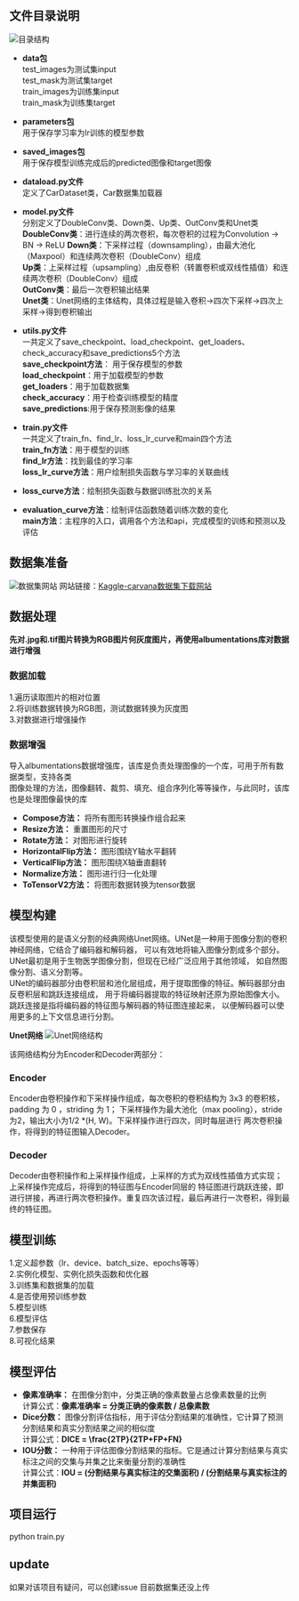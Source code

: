 ## 文件目录说明
![目录结构](/declare/demo_contents.png)
  

* __data包__  
test_images为测试集input  
test_mask为测试集target  
train_images为训练集input  
train_mask为训练集target  
  

* __parameters包__  
用于保存学习率为lr训练的模型参数  
  

* __saved_images包__   
用于保存模型训练完成后的predicted图像和target图像  
  

* __dataload.py文件__    
定义了CarDataset类，Car数据集加载器  
  

* __model.py文件__  
分别定义了DoubleConv类、Down类、Up类、OutConv类和Unet类  
**DoubleConv类**：进行连续的两次卷积，每次卷积的过程为Convolution -> BN -> ReLU
**Down类**：下采样过程（downsampling），由最大池化（Maxpool）和连续两次卷积（DoubleConv）组成  
**Up类**：上采样过程（upsampling）,由反卷积（转置卷积或双线性插值）和连续两次卷积（DoubleConv）组成  
**OutConv类**：最后一次卷积输出结果  
**Unet类**：Unet网络的主体结构，具体过程是输入卷积->四次下采样->四次上采样->得到卷积输出  
  

* __utils.py文件__  
一共定义了save_checkpoint、load_checkpoint、get_loaders、check_accuracy和save_predictions5个方法  
**save_checkpoint方法**： 用于保存模型的参数  
**load_checkpoint**：用于加载模型的参数  
**get_loaders**：用于加载数据集  
**check_accuracy**：用于检查训练模型的精度  
**save_predictions**:用于保存预测影像的结果  
   

* __train.py文件__  
一共定义了train_fn、find_lr、loss_lr_curve和main四个方法  
**train_fn方法**：用于模型的训练  
**find_lr方法**：找到最佳的学习率  
**loss_lr_curve方法**：用户绘制损失函数与学习率的关联曲线  
* **loss_curve方法**：绘制损失函数与数据训练批次的关系
* **evaluation_curve方法**：绘制评估函数随着训练次数的变化  
**main方法**：主程序的入口，调用各个方法和api，完成模型的训练和预测以及评估  
  

## 数据集准备  
![数据集网站](/declare/kaggle-carvana.png)
网站链接：[Kaggle-carvana数据集下载网站](https://www.kaggle.com/competitions/carvana-image-masking-challenge/data)  
  

## 数据处理 
**先对.jpg和.tif图片转换为RGB图片何灰度图片，再使用albumentations库对数据进行增强**
### 数据加载
1.遍历读取图片的相对位置  
2.将训练数据转换为RGB图，测试数据转换为灰度图  
3.对数据进行增强操作  

### 数据增强  
导入albumentations数据增强库，该库是负责处理图像的一个库，可用于所有数据类型，支持各类  
图像处理的方法，图像翻转、裁剪、填充、组合序列化等等操作，与此同时，该库也是处理图像最快的库
* **Compose方法：** 将所有图形转换操作组合起来
* **Resize方法：** 重置图形的尺寸
* **Rotate方法：** 对图形进行旋转
* **HorizontalFlip方法：** 图形围绕Y轴水平翻转
* **VerticalFlip方法：** 图形围绕X轴垂直翻转
* **Normalize方法：** 图形进行归一化处理
* **ToTensorV2方法：** 将图形数据转换为tensor数据


## 模型构建  
该模型使用的是语义分割的经典网络Unet网络。UNet是一种用于图像分割的卷积神经网络，它结合了编码器和解码器，
可以有效地将输入图像分割成多个部分。UNet最初是用于生物医学图像分割，但现在已经广泛应用于其他领域，
如自然图像分割、语义分割等。  
UNet的编码器部分由卷积层和池化层组成，用于提取图像的特征。解码器部分由反卷积层和跳跃连接组成，
用于将编码器提取的特征映射还原为原始图像大小。跳跃连接是指将编码器的特征图与解码器的特征图连接起来，
以便解码器可以使用更多的上下文信息进行分割。   

**Unet网络**
![Unet网络结构](/declare/unet.png)  
  
该网络结构分为Encoder和Decoder两部分：
### Encoder
Encoder由卷积操作和下采样操作组成，每次卷积的卷积结构为 3x3 的卷积核，padding 为 0 ，striding 为 1；
下采样操作为最大池化（max pooling），stride为2，输出大小为1/2 *(H, W)。下采样操作进行四次，同时每层进行
两次卷积操作，将得到的特征图输入Decoder。  

### Decoder
Decoder由卷积操作和上采样操作组成，上采样的方式为双线性插值方式实现；上采样操作完成后，将得到的特征图与Encoder同层的
特征图进行跳跃连接，即进行拼接，再进行两次卷积操作。重复四次该过程，最后再进行一次卷积，得到最终的特征图。

## 模型训练
1.定义超参数（lr、device、batch_size、epochs等等）  
2.实例化模型、实例化损失函数和优化器  
3.训练集和数据集的加载  
4.是否使用预训练参数  
5.模型训练  
6.模型评估  
7.参数保存  
8.可视化结果  


## 模型评估  
* **像素准确率：** 在图像分割中，分类正确的像素数量占总像素数量的比例  
计算公式：**像素准确率 = 分类正确的像素数 / 总像素数**
* **Dice分数：** 图像分割评估指标，用于评估分割结果的准确性，它计算了预测分割结果和真实分割结果之间的相似度  
计算公式：**DICE = \frac{2TP}{2TP+FP+FN}** 
* **IOU分数：** 一种用于评估图像分割结果的指标。它是通过计算分割结果与真实标注之间的交集与并集之比来衡量分割的准确性  
计算公式：**IOU = (分割结果与真实标注的交集面积) / (分割结果与真实标注的并集面积)**


## 项目运行
python train.py


## update
如果对该项目有疑问，可以创建issue
目前数据集还没上传


